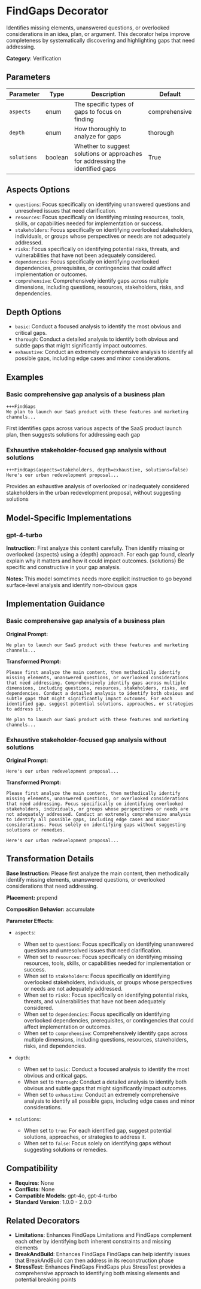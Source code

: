 # FindGaps Decorator

Identifies missing elements, unanswered questions, or overlooked considerations in an idea, plan, or argument. This decorator helps improve completeness by systematically discovering and highlighting gaps that need addressing.

**Category**: Verification

## Parameters

| Parameter | Type | Description | Default |
|-----------|------|-------------|--------|
| `aspects` | enum | The specific types of gaps to focus on finding | comprehensive |
| `depth` | enum | How thoroughly to analyze for gaps | thorough |
| `solutions` | boolean | Whether to suggest solutions or approaches for addressing the identified gaps | True |

## Aspects Options

- `questions`: Focus specifically on identifying unanswered questions and unresolved issues that need clarification.
- `resources`: Focus specifically on identifying missing resources, tools, skills, or capabilities needed for implementation or success.
- `stakeholders`: Focus specifically on identifying overlooked stakeholders, individuals, or groups whose perspectives or needs are not adequately addressed.
- `risks`: Focus specifically on identifying potential risks, threats, and vulnerabilities that have not been adequately considered.
- `dependencies`: Focus specifically on identifying overlooked dependencies, prerequisites, or contingencies that could affect implementation or outcomes.
- `comprehensive`: Comprehensively identify gaps across multiple dimensions, including questions, resources, stakeholders, risks, and dependencies.

## Depth Options

- `basic`: Conduct a focused analysis to identify the most obvious and critical gaps.
- `thorough`: Conduct a detailed analysis to identify both obvious and subtle gaps that might significantly impact outcomes.
- `exhaustive`: Conduct an extremely comprehensive analysis to identify all possible gaps, including edge cases and minor considerations.

## Examples

### Basic comprehensive gap analysis of a business plan

```
+++FindGaps
We plan to launch our SaaS product with these features and marketing channels...
```

First identifies gaps across various aspects of the SaaS product launch plan, then suggests solutions for addressing each gap

### Exhaustive stakeholder-focused gap analysis without solutions

```
+++FindGaps(aspects=stakeholders, depth=exhaustive, solutions=false)
Here's our urban redevelopment proposal...
```

Provides an exhaustive analysis of overlooked or inadequately considered stakeholders in the urban redevelopment proposal, without suggesting solutions

## Model-Specific Implementations

### gpt-4-turbo

**Instruction:** First analyze this content carefully. Then identify missing or overlooked {aspects} using a {depth} approach. For each gap found, clearly explain why it matters and how it could impact outcomes. {solutions} Be specific and constructive in your gap analysis.

**Notes:** This model sometimes needs more explicit instruction to go beyond surface-level analysis and identify non-obvious gaps


## Implementation Guidance

### Basic comprehensive gap analysis of a business plan

**Original Prompt:**
```
We plan to launch our SaaS product with these features and marketing channels...
```

**Transformed Prompt:**
```
Please first analyze the main content, then methodically identify missing elements, unanswered questions, or overlooked considerations that need addressing. Comprehensively identify gaps across multiple dimensions, including questions, resources, stakeholders, risks, and dependencies. Conduct a detailed analysis to identify both obvious and subtle gaps that might significantly impact outcomes. For each identified gap, suggest potential solutions, approaches, or strategies to address it.

We plan to launch our SaaS product with these features and marketing channels...
```

### Exhaustive stakeholder-focused gap analysis without solutions

**Original Prompt:**
```
Here's our urban redevelopment proposal...
```

**Transformed Prompt:**
```
Please first analyze the main content, then methodically identify missing elements, unanswered questions, or overlooked considerations that need addressing. Focus specifically on identifying overlooked stakeholders, individuals, or groups whose perspectives or needs are not adequately addressed. Conduct an extremely comprehensive analysis to identify all possible gaps, including edge cases and minor considerations. Focus solely on identifying gaps without suggesting solutions or remedies.

Here's our urban redevelopment proposal...
```

## Transformation Details

**Base Instruction:** Please first analyze the main content, then methodically identify missing elements, unanswered questions, or overlooked considerations that need addressing.

**Placement:** prepend

**Composition Behavior:** accumulate

**Parameter Effects:**

- `aspects`:
  - When set to `questions`: Focus specifically on identifying unanswered questions and unresolved issues that need clarification.
  - When set to `resources`: Focus specifically on identifying missing resources, tools, skills, or capabilities needed for implementation or success.
  - When set to `stakeholders`: Focus specifically on identifying overlooked stakeholders, individuals, or groups whose perspectives or needs are not adequately addressed.
  - When set to `risks`: Focus specifically on identifying potential risks, threats, and vulnerabilities that have not been adequately considered.
  - When set to `dependencies`: Focus specifically on identifying overlooked dependencies, prerequisites, or contingencies that could affect implementation or outcomes.
  - When set to `comprehensive`: Comprehensively identify gaps across multiple dimensions, including questions, resources, stakeholders, risks, and dependencies.

- `depth`:
  - When set to `basic`: Conduct a focused analysis to identify the most obvious and critical gaps.
  - When set to `thorough`: Conduct a detailed analysis to identify both obvious and subtle gaps that might significantly impact outcomes.
  - When set to `exhaustive`: Conduct an extremely comprehensive analysis to identify all possible gaps, including edge cases and minor considerations.

- `solutions`:
  - When set to `true`: For each identified gap, suggest potential solutions, approaches, or strategies to address it.
  - When set to `false`: Focus solely on identifying gaps without suggesting solutions or remedies.

## Compatibility

- **Requires**: None
- **Conflicts**: None
- **Compatible Models**: gpt-4o, gpt-4-turbo
- **Standard Version**: 1.0.0 - 2.0.0

## Related Decorators

- **Limitations**: Enhances FindGaps Limitations and FindGaps complement each other by identifying both inherent constraints and missing elements
- **BreakAndBuild**: Enhances FindGaps FindGaps can help identify issues that BreakAndBuild can then address in its reconstruction phase
- **StressTest**: Enhances FindGaps FindGaps plus StressTest provides a comprehensive approach to identifying both missing elements and potential breaking points
